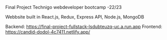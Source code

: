 Final Project Technigo webdeveloper bootcamp -22/23

Webbsite built in React.js, Redux, Express API, Node.js, MongoDB

Backend: https://final-project-fullstack-lsdubteuzq-uc.a.run.app
Frontend: https://candid-dodol-4c7411.netlify.app/
